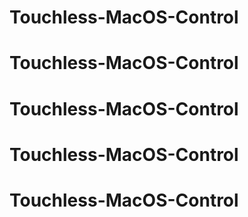 # Touchless-MacOS-Control
# Touchless-MacOS-Control
# Touchless-MacOS-Control
# Touchless-MacOS-Control
# Touchless-MacOS-Control

